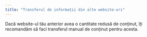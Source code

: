 ```yaml
---
title: "Transferul de informații din alte website-uri"
---
```


Dacă website-ul tău anterior avea o cantitate redusă de conținut, îți recomandăm să faci transferul manual de conținut pentru acesta. 
